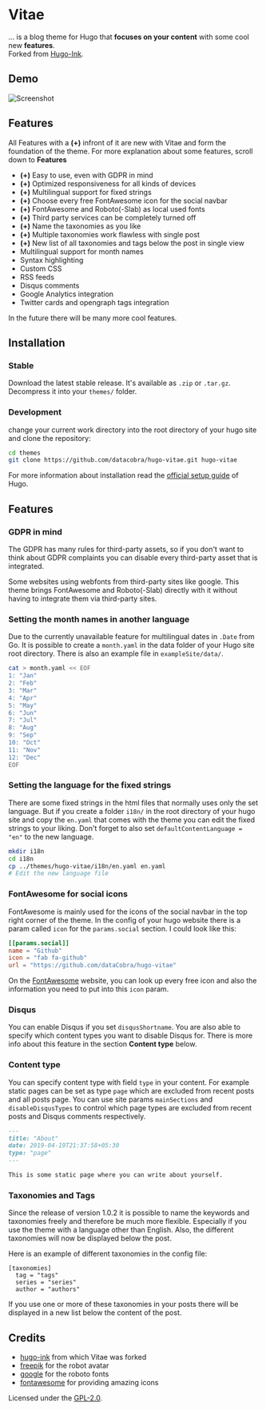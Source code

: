 # Vitae
... is a blog theme for Hugo that **focuses on your content** with some cool new **features**.  
Forked from  [Hugo-Ink](https://github.com/knadh/hugo-ink).

## Demo
![Screenshot](https://raw.githubusercontent.com/dataCobra/hugo-vitae/master/images/screenshot.png)

## Features

All Features with a **(+)** infront of it are new with Vitae and form the foundation of the theme.
For more explanation about some features, scroll down to **Features**

* **(+)** Easy to use, even with GDPR in mind
* **(+)** Optimized responsiveness for all kinds of devices
* **(+)** Multilingual support for fixed strings
* **(+)** Choose every free FontAwesome icon for the social navbar
* **(+)** FontAwesome and Roboto(-Slab) as local used fonts
* **(+)** Third party services can be completely turned off
* **(+)** Name the taxonomies as you like
* **(+)** Multiple taxonomies work flawless with single post
* **(+)** New list of all taxonomies and tags below the post in single view
* Multilingual support for month names
* Syntax highlighting
* Custom CSS
* RSS feeds
* Disqus comments
* Google Analytics integration
* Twitter cards and opengraph tags integration

In the future there will be many more cool features.

## Installation

### Stable

Download the latest stable release. It's available as `.zip` or `.tar.gz`.
Decompress it into your `themes/` folder.

### Development

change your current work directory into the root directory of your hugo site 
and clone the repository:

```sh
cd themes
git clone https://github.com/datacobra/hugo-vitae.git hugo-vitae
```

For more information about installation read the
[official setup guide](https://gohugo.io/overview/installing/) of Hugo.

## Features

### GDPR in mind

The GDPR has many rules for third-party assets, so if you don't want to think
about GDPR complaints you can disable every third-party asset that is
integrated.

Some websites using webfonts from third-party sites like google. This theme
brings FontAwesome and Roboto(-Slab) directly with it without having to
integrate them via third-party sites.

### Setting the month names in another language

Due to the currently unavailable feature for multilingual dates in `.Date`
from Go. It is possible to create a `month.yaml` in the data folder of your
Hugo site root directory. There is also an example file in
`exampleSite/data/`.

```sh
cat > month.yaml << EOF
1: "Jan"
2: "Feb"
3: "Mar"
4: "Apr"
5: "May"
6: "Jun"
7: "Jul"
8: "Aug"
9: "Sep"
10: "Oct"
11: "Nov"
12: "Dec"
EOF
```

### Setting the language for the fixed strings

There are some fixed strings in the html files that normally uses only the set
language. But if you create a folder `i18n/` in the root directory of your
hugo site and copy the `en.yaml` that comes with the theme you can edit the
fixed strings to your liking. Don't forget to also set
`defaultContentLanguage = "en"` to the new language.

```sh
mkdir i18n
cd i18n
cp ../themes/hugo-vitae/i18n/en.yaml en.yaml
# Edit the new language file
```

### FontAwesome for social icons

FontAwesome is mainly used for the icons of the social navbar in the top right
corner of the theme. In the config of your hugo website there is a param
called `icon` for the `params.social` section. I could look like this:

```toml
[[params.social]]
name = "Github"
icon = "fab fa-github"
url = "https://github.com/dataCobra/hugo-vitae"
```

On the [FontAwesome](https://fontawesome.com) website, you can look up every
free icon and also the information you need to put into this `icon` param.

### Disqus

You can enable Disqus if you set `disqusShortname`. You are also able to
specify which content types you want to disable Disqus for. There is more info
about this feature in the section **Content type** below.

### Content type

You can specify content type with field `type` in your content. For example
static pages can be set as type `page` which are excluded from recent posts
and all posts page. You can use site params `mainSections` and
`disableDisqusTypes` to control which page types are excluded from recent
posts and Disqus comments respectively.

```md
---
title: "About"
date: 2019-04-19T21:37:58+05:30
type: "page"
---

This is some static page where you can write about yourself.
```

### Taxonomies and Tags

Since the release of version 1.0.2 it is possible to name the keywords and 
taxonomies freely and therefore be much more flexible. Especially if you use the
theme with a language other than English. Also, the different taxonomies will
now be displayed below the post.

Here is an example of different taxonomies in the config file:
```
[taxonomies]
  tag = "tags"
  series = "series"
  author = "authors"
```
If you use one or more of these taxonomies in your posts there will be displayed
in a new list below the content of the post.

## Credits

* [hugo-ink](https://github.com/knadh/hugo-ink) from which Vitae was forked
* [freepik](https://www.freepik.com) for the robot avatar
* [google](https://fonts.google.com/specimen/Roboto) for the roboto fonts
* [fontawesome](https://fontawesome.com) for providing amazing icons

Licensed under the [GPL-2.0](https://raw.githubusercontent.com/dataCobra/hugo-vitae/master/LICENSE.md).
